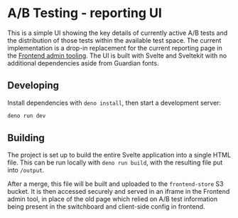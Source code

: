 # A/B Testing - reporting UI

This is a simple UI showing the key details of currently active A/B tests and the distribution of those tests within the available test space. The current implementation is a drop-in replacement for the current reporting page in the [Frontend admin tooling](https://github.com/guardian/frontend/tree/main/admin). The UI is built with Svelte and Sveltekit with no additional dependencies aside from Guardian fonts.

## Developing

Install dependencies with `deno install`, then start a development server:

```bash
deno run dev
```

## Building

The project is set up to build the entire Svelte application into a single HTML file. This can be run locally with `deno run build`, with the resulting file put into `/output`.

After a merge, this file will be built and uploaded to the `frontend-store` S3 bucket. It is then accessed securely and served in an iframe in the Frontend admin tool, in place of the old page which relied on A/B test information being present in the switchboard and client-side config in frontend.
